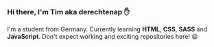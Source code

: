 ### Hi there, I'm Tim aka derechtenap :hand:
I'm a student from Germany. Currently learning **HTML**, **CSS**, **SASS** and **JavaScript**. Don't expect working and exciting repositories here! :smiley:
